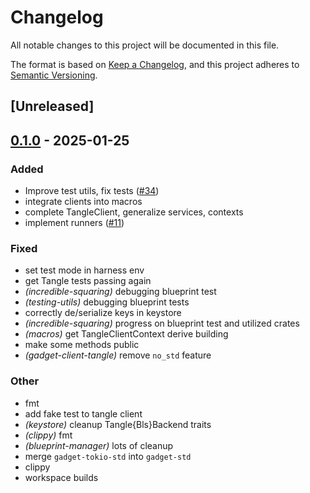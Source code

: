 # Changelog

All notable changes to this project will be documented in this file.

The format is based on [Keep a Changelog](https://keepachangelog.com/en/1.0.0/),
and this project adheres to [Semantic Versioning](https://semver.org/spec/v2.0.0.html).

## [Unreleased]

## [0.1.0](https://github.com/tangle-network/gadget/releases/tag/gadget-client-tangle-v0.1.0) - 2025-01-25

### Added

- Improve test utils, fix tests ([#34](https://github.com/tangle-network/gadget/pull/34))
- integrate clients into macros
- complete TangleClient, generalize services, contexts
- implement runners ([#11](https://github.com/tangle-network/gadget/pull/11))

### Fixed

- set test mode in harness env
- get Tangle tests passing again
- *(incredible-squaring)* debugging blueprint test
- *(testing-utils)* debugging blueprint tests
- correctly de/serialize keys in keystore
- *(incredible-squaring)* progress on blueprint test and utilized crates
- *(macros)* get TangleClientContext derive building
- make some methods public
- *(gadget-client-tangle)* remove `no_std` feature

### Other

- fmt
- add fake test to tangle client
- *(keystore)* cleanup Tangle{Bls}Backend traits
- *(clippy)* fmt
- *(blueprint-manager)* lots of cleanup
- merge `gadget-tokio-std` into `gadget-std`
- clippy
- workspace builds
